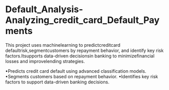 # Default_Analysis-Analyzing_credit_card_Default_Payments

This project uses machinelearning to predictcreditcard defaultrisk,segmentcustomers by repayment behavior, and
identify key risk factors.Itsupports data-driven decisionsin banking to minimizefinancial losses and improvelending
strategies.

•Predicts credit card default using advanced classification models.
•Segments customers based on repayment behavior.
•Identifies key risk factors to support data-driven banking decisions.
